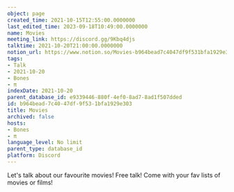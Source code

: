 ```yaml
---
object: page
created_time: 2021-10-15T12:55:00.0000000
last_edited_time: 2023-09-18T10:49:00.0000000
name: Movies
meeting_link: https://discord.gg/9Kbq4djs
talktime: 2021-10-20T21:00:00.0000000
notion_url: https://www.notion.so/Movies-b964bead7c4047df9f531bfa1929e303
tags:
- Talk
- 2021-10-20
- Bones
- π
indexDate: 2021-10-20
parent_database_id: e9339446-880f-4ef0-8ad7-8ad1f507dded
id: b964bead-7c40-47df-9f53-1bfa1929e303
title: Movies
archived: false
hosts:
- Bones
- π
language_level: No limit
parent_type: database_id
platform: Discord
---
```


Let's talk about our favourite movies!
Free talk! Come with your fav lists of movies or films!


